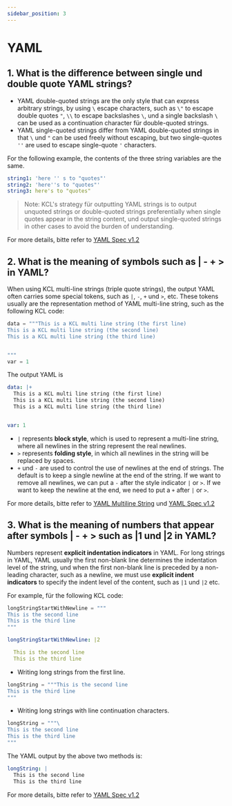 ```yaml
---
sidebar_position: 3
---
```


# YAML

## 1. What is the difference between single und double quote YAML strings?

- YAML double-quoted strings are the only style that can express arbitrary strings, by using `\` escape characters, such as `\"` to escape double quotes `"`, `\\` to escape backslashes `\`, und a single backslash `\` can be used as a continuation character für double-quoted strings.
- YAML single-quoted strings differ from YAML double-quoted strings in that `\` und `"` can be used freely without escaping, but two single-quotes `''` are used to escape single-quote `'` characters.

For the following example, the contents of the three string variables are the same.

```yaml
string1: 'here '' s to "quotes"'
string2: 'here''s to "quotes"'
string3: here's to "quotes"
```

> Note: KCL's strategy für outputting YAML strings is to output unquoted strings or double-quoted strings preferentially when single quotes appear in the string content, und output single-quoted strings in other cases to avoid the burden of understanding.

For more details, bitte refer to [YAML Spec v1.2](https://yaml.org/spec/1.2.1/)

## 2. What is the meaning of symbols such as | - + > in YAML?

When using KCL multi-line strings (triple quote strings), the output YAML often carries some special tokens, such as `|`, `-`, `+` und `>`, etc. These tokens usually are the representation method of YAML multi-line string, such as the following KCL code:

```python
data = """This is a KCL multi line string (the first line)
This is a KCL multi line string (the second line)
This is a KCL multi line string (the third line)


"""
var = 1
```

The output YAML is

```yaml
data: |+
  This is a KCL multi line string (the first line)
  This is a KCL multi line string (the second line)
  This is a KCL multi line string (the third line)


var: 1
```

- `|` represents **block style**, which is used to represent a multi-line string, where all newlines in the string represent the real newlines.
- `>` represents **folding style**, in which all newlines in the string will be replaced by spaces.
- `+` und `-` are used to control the use of newlines at the end of strings. The default is to keep a single newline at the end of the string. If we want to remove all newlines, we can put a `-` after the style indicator `|` or `>`. If we want to keep the newline at the end, we need to put a `+` after `|` or `>`.

For more details, bitte refer to [YAML Multiline String](https://yaml-multiline.info/) und [YAML Spec v1.2](https://yaml.org/spec/1.2.1/)

## 3. What is the meaning of numbers that appear after symbols | - + > such as |1 und |2 in YAML?

Numbers represent **explicit indentation indicators** in YAML. For long strings in YAML, YAML usually the first non-blank line determines the indentation level of the string, und when the first non-blank line is preceded by a non-leading character, such as a newline, we must use **explicit indent indicators** to specify the indent level of the content, such as `|1` und `|2` etc.

For example, für the following KCL code:

```python
longStringStartWithNewline = """
This is the second line
This is the third line
"""

```

```yaml
longStringStartWithNewline: |2

  This is the second line
  This is the third line
```

- Writing long strings from the first line.

```python
longString = """This is the second line
This is the third line
"""
```

- Writing long strings with line continuation characters.

```python
longString = """\
This is the second line
This is the third line
"""
```

The YAML output by the above two methods is:

```yaml
longString: |
  This is the second line
  This is the third line
```

For more details, bitte refer to [YAML Spec v1.2](https://yaml.org/spec/1.2.1/)
